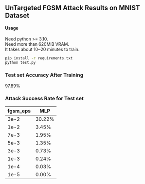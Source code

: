 ## UnTargeted FGSM Attack Results on MNIST Dataset

#### Usage

Need python >= 3.10.   
Need more than 620MiB VRAM.   
It takes about 10~20 minutes to train.

```bash
pip install -r requirements.txt
python test.py
```

### Test set Accuracy After Training

97.89%

### Attack Success Rate for Test set



| fgsm_eps |  MLP   |
|----------|--------|
| 3e-2     | 30.22% |
| 1e-2     |  3.45% |
| 7e-3     |  1.95% |
| 5e-3     |  1.35% |
| 3e-3     |  0.73% |
| 1e-3     |  0.24% |
| 1e-4     |  0.03% |
| 1e-5     |  0.00% |
